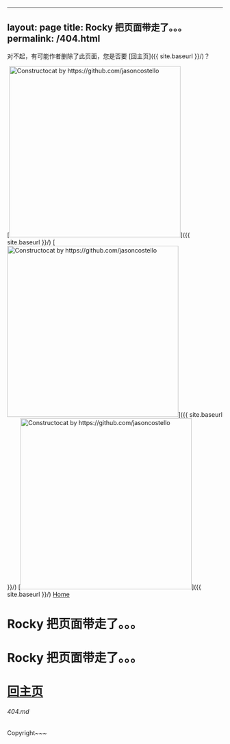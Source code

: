    ---
layout: page
title: Rocky 把页面带走了。。。
permalink: /404.html
---

对不起，有可能作者删除了此页面，您是否要 [回主页]({{ site.baseurl }}/)？

[<img src="{{ site.baseurl }}/images/404.jpg" alt="Constructocat by https://github.com/jasoncostello" style="width: 400px;"/>]({{ site.baseurl }}/)
[<img src="{{ site.baseurl }}/images/404.jpg" alt="Constructocat by https://github.com/jasoncostello" style="width: 400px;"/>]({{ site.baseurl }}/)
[<img src="{{ site.baseurl }}/images/404.jpg" alt="Constructocat by https://github.com/jasoncostello" style="width: 400px;"/>]({{ site.baseurl }}/)
[Home](http://rockycuxin.github.io)
# Rocky 把页面带走了。。。
# Rocky 把页面带走了。。。
# [回主页](http://rockycuxin.github.io)


###### 404.md












Copyright~~~

